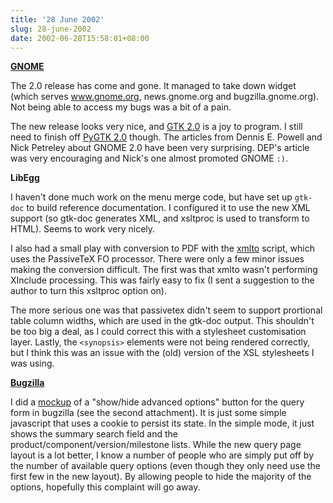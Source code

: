 ```yaml
---
title: '28 June 2002'
slug: 28-june-2002
date: 2002-06-28T15:58:01+08:00
---
```


**[GNOME](http://www.gnome.org/)**

The 2.0 release has come and gone. It managed to take down widget (which
serves www.gnome.org, news.gnome.org and bugzilla.gnome.org). Not being
able to access my bugs was a bit of a pain.

The new release looks very nice, and [GTK 2.0](http://www.gtk.org/) is a
joy to program. I still need to finish off [PyGTK
2.0](http://www.daa.com.au/~james/pygtk/) though. The articles from
Dennis E. Powell and Nick Petreley about GNOME 2.0 have been very
surprising. DEP\'s article was very encouraging and Nick\'s one almost
promoted GNOME `:)`.

**LibEgg**

I haven\'t done much work on the menu merge code, but have set up
`gtk-doc` to build reference documentation. I configured it to use the
new XML support (so gtk-doc generates XML, and xsltproc is used to
transform to HTML). Seems to work very nicely.

I also had a small play with conversion to PDF with the
[xmlto](http://cyberelk.net/tim/xmlto/) script, which uses the
PassiveTeX FO processor. There were only a few minor issues making the
conversion difficult. The first was that xmlto wasn\'t performing
XInclude processing. This was fairly easy to fix (I sent a suggestion to
the author to turn this xsltproc option on).

The more serious one was that passivetex didn\'t seem to support
prortional table column widths, which are used in the gtk-doc output.
This shouldn\'t be too big a deal, as I could correct this with a
stylesheet customisation layer. Lastly, the `<synopsis>` elements were
not being rendered correctly, but I think this was an issue with the
(old) version of the XSL stylesheets I was using.

**[Bugzilla](http://www.bugzilla.org)**

I did a [mockup](http://bugzilla.mozilla.org/show_bug.cgi?id=154782) of
a \"show/hide advanced options\" button for the query form in bugzilla
(see the second attachment). It is just some simple javascript that uses
a cookie to persist its state. In the simple mode, it just shows the
summary search field and the product/component/version/milestone lists.
While the new query page layout is a lot better, I know a number of
people who are simply put off by the number of available query options
(even though they only need use the first few in the new layout). By
allowing people to hide the majority of the options, hopefully this
complaint will go away.
